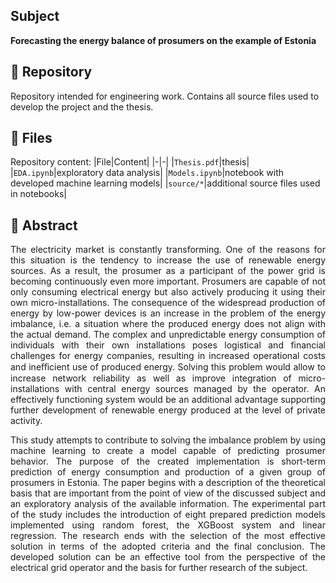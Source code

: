 ## Subject
**Forecasting the energy balance of prosumers on the example of Estonia**

## :small_blue_diamond: Repository
Repository intended for engineering work. Contains all source files used to develop the project and the thesis.

## :small_blue_diamond: Files
Repository content:
|File|Content|
|-|-|
|`Thesis.pdf`|thesis|
|`EDA.ipynb`|exploratory data analysis|
|`Models.ipynb`|notebook with developed machine learning models|
|`source/*`|additional source files used in notebooks|

## :small_blue_diamond: Abstract

<div style="text-align: justify">
The electricity market is constantly transforming. One of the reasons for this situation is the tendency
to increase the use of renewable energy sources. As a result, the prosumer as a participant of the power
grid is becoming continuously even more important. Prosumers are capable of not only consuming
electrical energy but also actively producing it using their own micro-installations. The consequence
of the widespread production of energy by low-power devices is an increase in the problem of the
energy imbalance, i.e. a situation where the produced energy does not align with the actual demand.
The complex and unpredictable energy consumption of individuals with their own installations poses
logistical and financial challenges for energy companies, resulting in increased operational costs and
ineﬀicient use of produced energy. Solving this problem would allow to increase network reliability
as well as improve integration of micro-installations with central energy sources managed by the
operator. An effectively functioning system would be an additional advantage supporting further
development of renewable energy produced at the level of private activity.

This study attempts to contribute to solving the imbalance problem by using machine learning to
create a model capable of predicting prosumer behavior. The purpose of the created implementation is
short-term prediction of energy consumption and production of a given group of prosumers in Estonia.
The paper begins with a description of the theoretical basis that are important from the point of view
of the discussed subject and an exploratory analysis of the available information. The experimental
part of the study includes the introduction of eight prepared prediction models implemented using
random forest, the XGBoost system and linear regression. The research ends with the selection of
the most effective solution in terms of the adopted criteria and the final conclusion. The developed
solution can be an effective tool from the perspective of the electrical grid operator and the basis for
further research of the subject.
</div>
